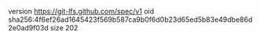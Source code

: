 version https://git-lfs.github.com/spec/v1
oid sha256:4f6ef26ad1645423f569b587ca9b0f6d0b23d65ed5b83e49dbe86d2e0ad9f03d
size 202
